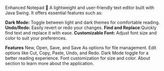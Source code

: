 Enhanced Notepad 📝
A lightweight and user-friendly text editor built with Java Swing. It offers essential features such as:

**Dark Mode:** Toggle between light and dark themes for comfortable reading.
**Undo/Redo:** Easily revert or redo your changes.
**Find and Replace**:Quickly find text and replace it with ease.
**Customizable Font:** Adjust font size and color to suit your preferences.



**Features**
New, Open, Save, and Save As options for file management.
Edit options like Cut, Copy, Paste, Undo, and Redo.
Dark Mode toggle for a better reading experience.
Font customization for size and color.
About section to learn more about the application.
